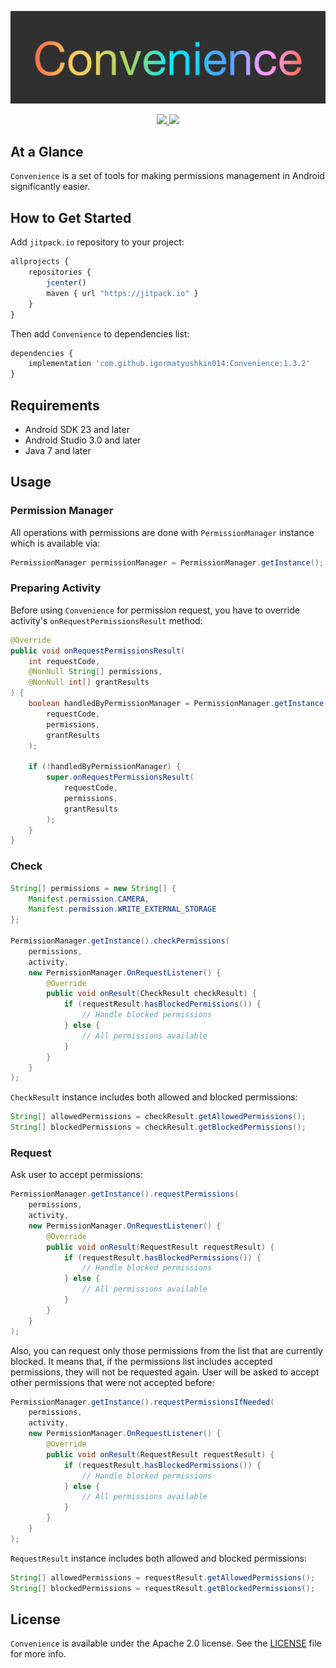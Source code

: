 <p align="center" >
	<img src="/images/logo_2048_600.png" alt="Convenience" title="Convenience">
</p>

<p align="center">
	<a href="https://http://www.android.com">
		<img src="https://img.shields.io/badge/android-23-green.svg?style=flat">
	</a>
	<a href="https://tldrlegal.com/license/apache-license-2.0-(apache-2.0)">
		<img src="https://img.shields.io/badge/License-Apache 2.0-blue.svg?style=flat">
	</a>
</p>

## At a Glance

`Convenience` is a set of tools for making permissions management in Android significantly easier.

## How to Get Started

Add `jitpack.io` repository to your project:

```javascript
allprojects {
    repositories {
        jcenter()
        maven { url "https://jitpack.io" }
    }
}
```

Then add `Convenience` to dependencies list:

```javascript
dependencies {
    implementation 'com.github.igormatyushkin014:Convenience:1.3.2'
}
```

## Requirements

* Android SDK 23 and later
* Android Studio 3.0 and later
* Java 7 and later

## Usage

### Permission Manager

All operations with permissions are done with `PermissionManager` instance which is available via:

```java
PermissionManager permissionManager = PermissionManager.getInstance();
```

### Preparing Activity

Before using `Convenience` for permission request, you have to override activity's `onRequestPermissionsResult` method:

```java
@Override
public void onRequestPermissionsResult(
    int requestCode,
    @NonNull String[] permissions,
    @NonNull int[] grantResults
) {
    boolean handledByPermissionManager = PermissionManager.getInstance().onRequestPermissionsResult(
        requestCode,
        permissions,
        grantResults
    );

    if (!handledByPermissionManager) {
        super.onRequestPermissionsResult(
            requestCode,
            permissions,
            grantResults
        );
    }
}
```

### Check

```java
String[] permissions = new String[] {
    Manifest.permission.CAMERA,
    Manifest.permission.WRITE_EXTERNAL_STORAGE
};

PermissionManager.getInstance().checkPermissions(
    permissions,
    activity,
    new PermissionManager.OnRequestListener() {
        @Override
        public void onResult(CheckResult checkResult) {
            if (requestResult.hasBlockedPermissions()) {
                // Handle blocked permissions
            } else {
                // All permissions available
            }
        }
    }
);
```

`CheckResult` instance includes both allowed and blocked permissions:

```java
String[] allowedPermissions = checkResult.getAllowedPermissions();
String[] blockedPermissions = checkResult.getBlockedPermissions();
```

### Request

Ask user to accept permissions:

```java
PermissionManager.getInstance().requestPermissions(
    permissions,
    activity,
    new PermissionManager.OnRequestListener() {
        @Override
        public void onResult(RequestResult requestResult) {
            if (requestResult.hasBlockedPermissions()) {
                // Handle blocked permissions
            } else {
                // All permissions available
            }
        }
    }
);
```

Also, you can request only those permissions from the list that are currently blocked. It means that, if the permissions list includes accepted permissions, they will not be requested again. User will be asked to accept other permissions that were not accepted before:

```java
PermissionManager.getInstance().requestPermissionsIfNeeded(
    permissions,
    activity,
    new PermissionManager.OnRequestListener() {
        @Override
        public void onResult(RequestResult requestResult) {
            if (requestResult.hasBlockedPermissions()) {
                // Handle blocked permissions
            } else {
                // All permissions available
            }
        }
    }
);
```

`RequestResult` instance includes both allowed and blocked permissions:

```java
String[] allowedPermissions = requestResult.getAllowedPermissions();
String[] blockedPermissions = requestResult.getBlockedPermissions();
```

## License

`Convenience` is available under the Apache 2.0 license. See the [LICENSE](./LICENSE) file for more info.
